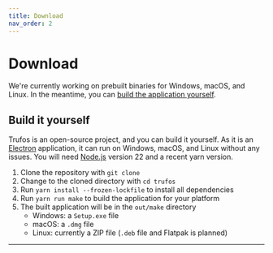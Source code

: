 ```yaml
---
title: Download
nav_order: 2
---
```


# Download

We're currently working on prebuilt binaries for Windows, macOS, and Linux. In the meantime, you can
[build the application yourself](#build-it-yourself).

## Build it yourself

Trufos is an open-source project, and you can build it yourself. As it is an [Electron] application,
it can run on Windows, macOS, and Linux without any issues. You will need [Node.js] version 22 and a
recent yarn version.

1. Clone the repository with `git clone`
2. Change to the cloned directory with `cd trufos`
3. Run `yarn install --frozen-lockfile` to install all dependencies
4. Run `yarn run make` to build the application for your platform
5. The built application will be in the `out/make` directory
    - Windows: a `Setup.exe` file
    - macOS: a `.dmg` file
    - Linux: currently a ZIP file (`.deb` file and Flatpak is planned)

---

[Node.js]: https://nodejs.org

[Electron]: https://www.electronjs.org/